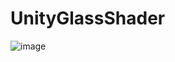 # UnityGlassShader
![image](https://user-images.githubusercontent.com/6388730/164811036-e939eca4-5caa-416e-bf89-a6b8545ecf98.png)
